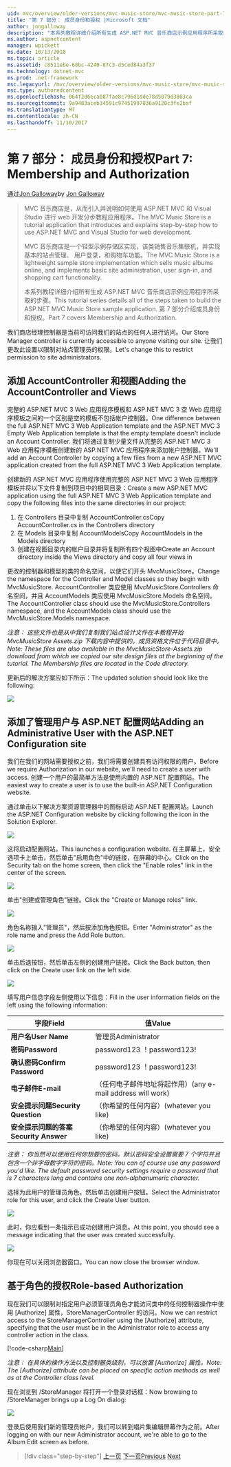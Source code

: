 ```yaml
---
uid: mvc/overview/older-versions/mvc-music-store/mvc-music-store-part-7
title: "第 7 部分： 成员身份和授权 |Microsoft 文档"
author: jongalloway
description: "本系列教程详细介绍所有生成 ASP.NET MVC 音乐商店示例应用程序所采取的步骤。 第 7 部分介绍成员身份和授权。"
ms.author: aspnetcontent
manager: wpickett
ms.date: 10/13/2010
ms.topic: article
ms.assetid: c8511ebe-68bc-4240-87c3-d5ced84a3f37
ms.technology: dotnet-mvc
ms.prod: .net-framework
msc.legacyurl: /mvc/overview/older-versions/mvc-music-store/mvc-music-store-part-7
msc.type: authoredcontent
ms.openlocfilehash: 064f2d6eca087fae8c796d1dde78d5079d3803ca
ms.sourcegitcommit: 9a9483aceb34591c97451997036a9120c3fe2baf
ms.translationtype: MT
ms.contentlocale: zh-CN
ms.lasthandoff: 11/10/2017
---
```

<a name="part-7-membership-and-authorization"></a><span data-ttu-id="f3a3b-104">第 7 部分： 成员身份和授权</span><span class="sxs-lookup"><span data-stu-id="f3a3b-104">Part 7: Membership and Authorization</span></span>
====================
<span data-ttu-id="f3a3b-105">通过[Jon Galloway](https://github.com/jongalloway)</span><span class="sxs-lookup"><span data-stu-id="f3a3b-105">by [Jon Galloway](https://github.com/jongalloway)</span></span>

> <span data-ttu-id="f3a3b-106">MVC 音乐商店是，从而引入并说明如何使用 ASP.NET MVC 和 Visual Studio 进行 web 开发分步教程应用程序。</span><span class="sxs-lookup"><span data-stu-id="f3a3b-106">The MVC Music Store is a tutorial application that introduces and explains step-by-step how to use ASP.NET MVC and Visual Studio for web development.</span></span>  
>   
> <span data-ttu-id="f3a3b-107">MVC 音乐商店是一个轻型示例存储区实现，该类销售音乐集联机，并实现基本的站点管理、 用户登录，和购物车功能。</span><span class="sxs-lookup"><span data-stu-id="f3a3b-107">The MVC Music Store is a lightweight sample store implementation which sells music albums online, and implements basic site administration, user sign-in, and shopping cart functionality.</span></span>  
>   
> <span data-ttu-id="f3a3b-108">本系列教程详细介绍所有生成 ASP.NET MVC 音乐商店示例应用程序所采取的步骤。</span><span class="sxs-lookup"><span data-stu-id="f3a3b-108">This tutorial series details all of the steps taken to build the ASP.NET MVC Music Store sample application.</span></span> <span data-ttu-id="f3a3b-109">第 7 部分介绍成员身份和授权。</span><span class="sxs-lookup"><span data-stu-id="f3a3b-109">Part 7 covers Membership and Authorization.</span></span>


<span data-ttu-id="f3a3b-110">我们商店经理控制器是当前可访问我们的站点的任何人进行访问。</span><span class="sxs-lookup"><span data-stu-id="f3a3b-110">Our Store Manager controller is currently accessible to anyone visiting our site.</span></span> <span data-ttu-id="f3a3b-111">让我们更改此设置以限制对站点管理员的权限。</span><span class="sxs-lookup"><span data-stu-id="f3a3b-111">Let's change this to restrict permission to site administrators.</span></span>

## <a name="adding-the-accountcontroller-and-views"></a><span data-ttu-id="f3a3b-112">添加 AccountController 和视图</span><span class="sxs-lookup"><span data-stu-id="f3a3b-112">Adding the AccountController and Views</span></span>

<span data-ttu-id="f3a3b-113">完整的 ASP.NET MVC 3 Web 应用程序模板和 ASP.NET MVC 3 空 Web 应用程序模板之间的一个区别是空的模板不包括帐户控制器。</span><span class="sxs-lookup"><span data-stu-id="f3a3b-113">One difference between the full ASP.NET MVC 3 Web Application template and the ASP.NET MVC 3 Empty Web Application template is that the empty template doesn't include an Account Controller.</span></span> <span data-ttu-id="f3a3b-114">我们将通过复制少量文件从完整的 ASP.NET MVC 3 Web 应用程序模板创建新的 ASP.NET MVC 应用程序来添加帐户控制器。</span><span class="sxs-lookup"><span data-stu-id="f3a3b-114">We'll add an Account Controller by copying a few files from a new ASP.NET MVC application created from the full ASP.NET MVC 3 Web Application template.</span></span>

<span data-ttu-id="f3a3b-115">创建新的 ASP.NET MVC 应用程序使用完整的 ASP.NET MVC 3 Web 应用程序模板并将以下文件复制到项目中的相同目录：</span><span class="sxs-lookup"><span data-stu-id="f3a3b-115">Create a new ASP.NET MVC application using the full ASP.NET MVC 3 Web Application template and copy the following files into the same directories in our project:</span></span>

1. <span data-ttu-id="f3a3b-116">在 Controllers 目录中复制 AccountController.cs</span><span class="sxs-lookup"><span data-stu-id="f3a3b-116">Copy AccountController.cs in the Controllers directory</span></span>
2. <span data-ttu-id="f3a3b-117">在 Models 目录中复制 AccountModels</span><span class="sxs-lookup"><span data-stu-id="f3a3b-117">Copy AccountModels in the Models directory</span></span>
3. <span data-ttu-id="f3a3b-118">创建在视图目录内的帐户目录并将复制所有四个视图中</span><span class="sxs-lookup"><span data-stu-id="f3a3b-118">Create an Account directory inside the Views directory and copy all four views in</span></span>

<span data-ttu-id="f3a3b-119">更改的控制器和模型的类的命名空间，以使它们开头 MvcMusicStore。</span><span class="sxs-lookup"><span data-stu-id="f3a3b-119">Change the namespace for the Controller and Model classes so they begin with MvcMusicStore.</span></span> <span data-ttu-id="f3a3b-120">AccountController 类应使用 MvcMusicStore.Controllers 命名空间，并且 AccountModels 类应使用 MvcMusicStore.Models 命名空间。</span><span class="sxs-lookup"><span data-stu-id="f3a3b-120">The AccountController class should use the MvcMusicStore.Controllers namespace, and the AccountModels class should use the MvcMusicStore.Models namespace.</span></span>

<span data-ttu-id="f3a3b-121">*注意： 这些文件也是从中我们复制我们站点设计文件在本教程开始 MvcMusicStore Assets.zip 下载内容中提供的。成员资格文件位于代码目录中。*</span><span class="sxs-lookup"><span data-stu-id="f3a3b-121">*Note: These files are also available in the MvcMusicStore-Assets.zip download from which we copied our site design files at the beginning of the tutorial. The Membership files are located in the Code directory.*</span></span>

<span data-ttu-id="f3a3b-122">更新后的解决方案应如下所示：</span><span class="sxs-lookup"><span data-stu-id="f3a3b-122">The updated solution should look like the following:</span></span>

![](mvc-music-store-part-7/_static/image1.png)

## <a name="adding-an-administrative-user-with-the-aspnet-configuration-site"></a><span data-ttu-id="f3a3b-123">添加了管理用户与 ASP.NET 配置网站</span><span class="sxs-lookup"><span data-stu-id="f3a3b-123">Adding an Administrative User with the ASP.NET Configuration site</span></span>

<span data-ttu-id="f3a3b-124">我们在我们的网站需要授权之前，我们将需要创建具有访问权限的用户。</span><span class="sxs-lookup"><span data-stu-id="f3a3b-124">Before we require Authorization in our website, we'll need to create a user with access.</span></span> <span data-ttu-id="f3a3b-125">创建一个用户的最简单方法是使用内置的 ASP.NET 配置网站。</span><span class="sxs-lookup"><span data-stu-id="f3a3b-125">The easiest way to create a user is to use the built-in ASP.NET Configuration website.</span></span>

<span data-ttu-id="f3a3b-126">通过单击以下解决方案资源管理器中的图标启动 ASP.NET 配置网站。</span><span class="sxs-lookup"><span data-stu-id="f3a3b-126">Launch the ASP.NET Configuration website by clicking following the icon in the Solution Explorer.</span></span>

![](mvc-music-store-part-7/_static/image2.png)

<span data-ttu-id="f3a3b-127">这将启动配置网站。</span><span class="sxs-lookup"><span data-stu-id="f3a3b-127">This launches a configuration website.</span></span> <span data-ttu-id="f3a3b-128">在主屏幕上，安全选项卡上单击，然后单击"启用角色"中的链接，在屏幕的中心。</span><span class="sxs-lookup"><span data-stu-id="f3a3b-128">Click on the Security tab on the home screen, then click the "Enable roles" link in the center of the screen.</span></span>

![](mvc-music-store-part-7/_static/image3.png)

<span data-ttu-id="f3a3b-129">单击"创建或管理角色"链接。</span><span class="sxs-lookup"><span data-stu-id="f3a3b-129">Click the "Create or Manage roles" link.</span></span>

![](mvc-music-store-part-7/_static/image4.png)

<span data-ttu-id="f3a3b-130">角色名称输入"管理员"，然后按添加角色按钮。</span><span class="sxs-lookup"><span data-stu-id="f3a3b-130">Enter "Administrator" as the role name and press the Add Role button.</span></span>

![](mvc-music-store-part-7/_static/image5.png)

<span data-ttu-id="f3a3b-131">单击后退按钮，然后单击左侧的创建用户链接。</span><span class="sxs-lookup"><span data-stu-id="f3a3b-131">Click the Back button, then click on the Create user link on the left side.</span></span>

![](mvc-music-store-part-7/_static/image6.png)

<span data-ttu-id="f3a3b-132">填写用户信息字段左侧使用以下信息：</span><span class="sxs-lookup"><span data-stu-id="f3a3b-132">Fill in the user information fields on the left using the following information:</span></span>

| <span data-ttu-id="f3a3b-133">**字段**</span><span class="sxs-lookup"><span data-stu-id="f3a3b-133">**Field**</span></span> | <span data-ttu-id="f3a3b-134">**值**</span><span class="sxs-lookup"><span data-stu-id="f3a3b-134">**Value**</span></span> |
| --- | --- |
| <span data-ttu-id="f3a3b-135">**用户名**</span><span class="sxs-lookup"><span data-stu-id="f3a3b-135">**User Name**</span></span> | <span data-ttu-id="f3a3b-136">管理员</span><span class="sxs-lookup"><span data-stu-id="f3a3b-136">Administrator</span></span> |
| <span data-ttu-id="f3a3b-137">**密码**</span><span class="sxs-lookup"><span data-stu-id="f3a3b-137">**Password**</span></span> | <span data-ttu-id="f3a3b-138">password123 ！</span><span class="sxs-lookup"><span data-stu-id="f3a3b-138">password123!</span></span> |
| <span data-ttu-id="f3a3b-139">**确认密码**</span><span class="sxs-lookup"><span data-stu-id="f3a3b-139">**Confirm Password**</span></span> | <span data-ttu-id="f3a3b-140">password123 ！</span><span class="sxs-lookup"><span data-stu-id="f3a3b-140">password123!</span></span> |
| <span data-ttu-id="f3a3b-141">**电子邮件**</span><span class="sxs-lookup"><span data-stu-id="f3a3b-141">**E-mail**</span></span> | <span data-ttu-id="f3a3b-142">（任何电子邮件地址将起作用）</span><span class="sxs-lookup"><span data-stu-id="f3a3b-142">(any e-mail address will work)</span></span> |
| <span data-ttu-id="f3a3b-143">**安全提示问题**</span><span class="sxs-lookup"><span data-stu-id="f3a3b-143">**Security Question**</span></span> | <span data-ttu-id="f3a3b-144">（你希望的任何内容）</span><span class="sxs-lookup"><span data-stu-id="f3a3b-144">(whatever you like)</span></span> |
| <span data-ttu-id="f3a3b-145">**安全提示问题的答案**</span><span class="sxs-lookup"><span data-stu-id="f3a3b-145">**Security Answer**</span></span> | <span data-ttu-id="f3a3b-146">（你希望的任何内容）</span><span class="sxs-lookup"><span data-stu-id="f3a3b-146">(whatever you like)</span></span> |

<span data-ttu-id="f3a3b-147">*注意： 你当然可以使用任何你想要的密码。默认密码安全设置需要 7 个字符并且包含一个非字母数字字符的密码。*</span><span class="sxs-lookup"><span data-stu-id="f3a3b-147">*Note: You can of course use any password you'd like. The default password security settings require a password that is 7 characters long and contains one non-alphanumeric character.*</span></span>

<span data-ttu-id="f3a3b-148">选择为此用户的管理员角色，然后单击创建用户按钮。</span><span class="sxs-lookup"><span data-stu-id="f3a3b-148">Select the Administrator role for this user, and click the Create User button.</span></span>

![](mvc-music-store-part-7/_static/image7.png)

<span data-ttu-id="f3a3b-149">此时，你应看到一条指示已成功创建用户消息。</span><span class="sxs-lookup"><span data-stu-id="f3a3b-149">At this point, you should see a message indicating that the user was created successfully.</span></span>

![](mvc-music-store-part-7/_static/image8.png)

<span data-ttu-id="f3a3b-150">你现在可以关闭浏览器窗口。</span><span class="sxs-lookup"><span data-stu-id="f3a3b-150">You can now close the browser window.</span></span>

## <a name="role-based-authorization"></a><span data-ttu-id="f3a3b-151">基于角色的授权</span><span class="sxs-lookup"><span data-stu-id="f3a3b-151">Role-based Authorization</span></span>

<span data-ttu-id="f3a3b-152">现在我们可以限制对指定用户必须管理员角色才能访问类中的任何控制器操作中使用 [Authorize] 属性，StoreManagerController 的访问。</span><span class="sxs-lookup"><span data-stu-id="f3a3b-152">Now we can restrict access to the StoreManagerController using the [Authorize] attribute, specifying that the user must be in the Administrator role to access any controller action in the class.</span></span>

[!code-csharp[Main](mvc-music-store-part-7/samples/sample1.cs)]

<span data-ttu-id="f3a3b-153">*注意： 在具体的操作方法以及控制器类级别，可以放置 [Authorize] 属性。*</span><span class="sxs-lookup"><span data-stu-id="f3a3b-153">*Note: The [Authorize] attribute can be placed on specific action methods as well as at the Controller class level.*</span></span>

<span data-ttu-id="f3a3b-154">现在浏览到 /StoreManager 将打开一个登录对话框：</span><span class="sxs-lookup"><span data-stu-id="f3a3b-154">Now browsing to /StoreManager brings up a Log On dialog:</span></span>

![](mvc-music-store-part-7/_static/image9.png)

<span data-ttu-id="f3a3b-155">登录后使用我们新的管理员帐户，我们可以转到唱片集编辑屏幕作为之前。</span><span class="sxs-lookup"><span data-stu-id="f3a3b-155">After logging on with our new Administrator account, we're able to go to the Album Edit screen as before.</span></span>

>[!div class="step-by-step"]
<span data-ttu-id="f3a3b-156">[上一页](mvc-music-store-part-6.md)
[下一页](mvc-music-store-part-8.md)</span><span class="sxs-lookup"><span data-stu-id="f3a3b-156">[Previous](mvc-music-store-part-6.md)
[Next](mvc-music-store-part-8.md)</span></span>
